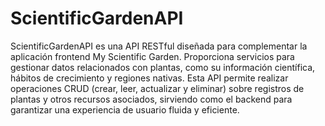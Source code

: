 # ScientificGardenAPI
ScientificGardenAPI es una API RESTful diseñada para complementar la aplicación frontend My Scientific Garden. Proporciona servicios para gestionar datos relacionados con plantas, como su información científica, hábitos de crecimiento y regiones nativas. Esta API permite realizar operaciones CRUD (crear, leer, actualizar y eliminar) sobre registros de plantas y otros recursos asociados, sirviendo como el backend para garantizar una experiencia de usuario fluida y eficiente.
